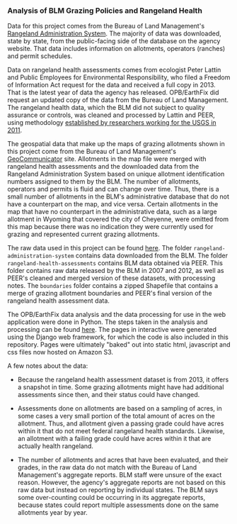 ### Analysis of BLM Grazing Policies and Rangeland Health

Data for this project comes from the Bureau of Land Management's [Rangeland Administration System](http://www.blm.gov/ras/). The majority of data was downloaded, state by state, from the public-facing side of the database on the agency website. That data includes information on allotments, operators (ranches) and permit schedules.

Data on rangeland health assessments comes from ecologist Peter Lattin and Public Employees for Environmental Responsibility, who filed a Freedom of Information Act request for the data and received a full copy in 2013. That is the latest year of data the agency has released. OPB/EarthFix did request an updated copy of the data from the Bureau of Land Management. The rangeland health data, which the BLM did not subject to quality assurance or controls, was cleaned and processed by Lattin and PEER, using methodology [established by researchers working for the USGS in 2011](http://pubs.usgs.gov/of/2011/1263/).

The geospatial data that make up the maps of grazing allotments shown in this project come from the Bureau of Land Management's [GeoCommunicator](http://www.geocommunicator.gov/GeoComm/) site. Allotments in the map file were merged with rangeland health assessments and the downloaded data from the Rangeland Administration System based on unique allotment identification numbers assigned to them by the BLM. The number of allotments, operators and permits is fluid and can change over time. Thus, there is a small number of allotments in the BLM's administrative database that do not have a counterpart on the map, and vice versa. Certain allotments in the map that have no counterpart in the administrative data, such as a large allotment in Wyoming that covered the city of Cheyenne, were omitted from this map because there was no indication they were currently used for grazing and represented current grazing allotments.

The raw data used in this project can be found [here](https://github.com/tonyschick/rangeland/tree/master/raw). The folder `rangeland-administration-system` contains data downloaded from the BLM. The folder `rangeland-health-assessments` contains BLM data obtained via PEER. This folder contains raw data released by the BLM in 2007 and 2012, as well as PEER's cleaned and merged version of these datasets, with processing notes. The `boundaries` folder contains a zipped Shapefile that contains a merge of grazing allotment boundaries and PEER's final version of the rangeland health assessment data.

The OPB/EarthFix data analysis and the data processing for use in the web application were done in Python. The  steps taken in the analysis and processing can be found [here](https://github.com/tonyschick/rangeland/blob/master/processing.ipynb). The pages in interactive were generated using the Django web framework, for which the code is also included in this repository. Pages were ultimately "baked" out into static html, javascript and css files now hosted on Amazon S3.

A few notes about the data:

- Because the rangeland health assessment dataset is from 2013, it offers a snapshot in time. Some grazing allotments might have had additional assessments since then, and their status could have changed.

- Assessments done on allotments are based on a sampling of acres, in some cases a very small portion of the total amount of acres on the allotment. Thus, and allotment given a passing grade could have acres within it that do not meet federal rangeland health standards. Likewise, an allotment with a failing grade could have acres within it that are actually health rangeland.

- The number of allotments and acres that have been evaluated, and their grades, in the raw data do not match with the Bureau of Land Management's aggregate reports. BLM staff were unsure of the exact reason. However, the agency's aggregate reports are not based on this raw data but instead on reporting by individual states. The BLM says some over-counting could be occurring in its aggregate reports, because states could report multiple assessments done on the same allotments year by year.

